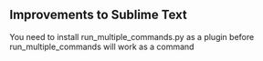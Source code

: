## Improvements to Sublime Text

You need to install run_multiple_commands.py as a plugin before run_multiple_commands will work as a command
